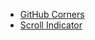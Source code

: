 - [GitHub Corners](https://github.com/tholman/github-corners)
- [Scroll Indicator](https://www.w3schools.com/howto/howto_js_scroll_indicator.asp)
